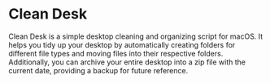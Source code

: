 # Clean Desk
Clean Desk is a simple desktop cleaning and organizing script for macOS. It helps you tidy up your desktop by automatically creating folders for different file types and moving files into their respective folders. Additionally, you can archive your entire desktop into a zip file with the current date, providing a backup for future reference.
